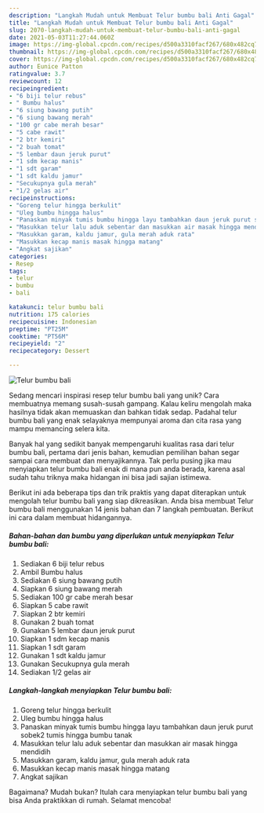 ```yaml
---
description: "Langkah Mudah untuk Membuat Telur bumbu bali Anti Gagal"
title: "Langkah Mudah untuk Membuat Telur bumbu bali Anti Gagal"
slug: 2070-langkah-mudah-untuk-membuat-telur-bumbu-bali-anti-gagal
date: 2021-05-03T11:27:44.060Z
image: https://img-global.cpcdn.com/recipes/d500a3310facf267/680x482cq70/telur-bumbu-bali-foto-resep-utama.jpg
thumbnail: https://img-global.cpcdn.com/recipes/d500a3310facf267/680x482cq70/telur-bumbu-bali-foto-resep-utama.jpg
cover: https://img-global.cpcdn.com/recipes/d500a3310facf267/680x482cq70/telur-bumbu-bali-foto-resep-utama.jpg
author: Eunice Patton
ratingvalue: 3.7
reviewcount: 12
recipeingredient:
- "6 biji telur rebus"
- " Bumbu halus"
- "6 siung bawang putih"
- "6 siung bawang merah"
- "100 gr cabe merah besar"
- "5 cabe rawit"
- "2 btr kemiri"
- "2 buah tomat"
- "5 lembar daun jeruk purut"
- "1 sdm kecap manis"
- "1 sdt garam"
- "1 sdt kaldu jamur"
- "Secukupnya gula merah"
- "1/2 gelas air"
recipeinstructions:
- "Goreng telur hingga berkulit"
- "Uleg bumbu hingga halus"
- "Panaskan minyak tumis bumbu hingga layu tambahkan daun jeruk purut sobek2 tumis hingga bumbu tanak"
- "Masukkan telur lalu aduk sebentar dan masukkan air masak hingga mendidih"
- "Masukkan garam, kaldu jamur, gula merah aduk rata"
- "Masukkan kecap manis masak hingga matang"
- "Angkat sajikan"
categories:
- Resep
tags:
- telur
- bumbu
- bali

katakunci: telur bumbu bali 
nutrition: 175 calories
recipecuisine: Indonesian
preptime: "PT25M"
cooktime: "PT56M"
recipeyield: "2"
recipecategory: Dessert

---
```



![Telur bumbu bali](https://img-global.cpcdn.com/recipes/d500a3310facf267/680x482cq70/telur-bumbu-bali-foto-resep-utama.jpg)

Sedang mencari inspirasi resep telur bumbu bali yang unik? Cara membuatnya memang susah-susah gampang. Kalau keliru mengolah maka hasilnya tidak akan memuaskan dan bahkan tidak sedap. Padahal telur bumbu bali yang enak selayaknya mempunyai aroma dan cita rasa yang mampu memancing selera kita.



Banyak hal yang sedikit banyak mempengaruhi kualitas rasa dari telur bumbu bali, pertama dari jenis bahan, kemudian pemilihan bahan segar sampai cara membuat dan menyajikannya. Tak perlu pusing jika mau menyiapkan telur bumbu bali enak di mana pun anda berada, karena asal sudah tahu triknya maka hidangan ini bisa jadi sajian istimewa.


Berikut ini ada beberapa tips dan trik praktis yang dapat diterapkan untuk mengolah telur bumbu bali yang siap dikreasikan. Anda bisa membuat Telur bumbu bali menggunakan 14 jenis bahan dan 7 langkah pembuatan. Berikut ini cara dalam membuat hidangannya.

<!--inarticleads1-->

##### Bahan-bahan dan bumbu yang diperlukan untuk menyiapkan Telur bumbu bali:

1. Sediakan 6 biji telur rebus
1. Ambil  Bumbu halus
1. Sediakan 6 siung bawang putih
1. Siapkan 6 siung bawang merah
1. Sediakan 100 gr cabe merah besar
1. Siapkan 5 cabe rawit
1. Siapkan 2 btr kemiri
1. Gunakan 2 buah tomat
1. Gunakan 5 lembar daun jeruk purut
1. Siapkan 1 sdm kecap manis
1. Siapkan 1 sdt garam
1. Gunakan 1 sdt kaldu jamur
1. Gunakan Secukupnya gula merah
1. Sediakan 1/2 gelas air




<!--inarticleads2-->

##### Langkah-langkah menyiapkan Telur bumbu bali:

1. Goreng telur hingga berkulit
1. Uleg bumbu hingga halus
1. Panaskan minyak tumis bumbu hingga layu tambahkan daun jeruk purut sobek2 tumis hingga bumbu tanak
1. Masukkan telur lalu aduk sebentar dan masukkan air masak hingga mendidih
1. Masukkan garam, kaldu jamur, gula merah aduk rata
1. Masukkan kecap manis masak hingga matang
1. Angkat sajikan




Bagaimana? Mudah bukan? Itulah cara menyiapkan telur bumbu bali yang bisa Anda praktikkan di rumah. Selamat mencoba!
